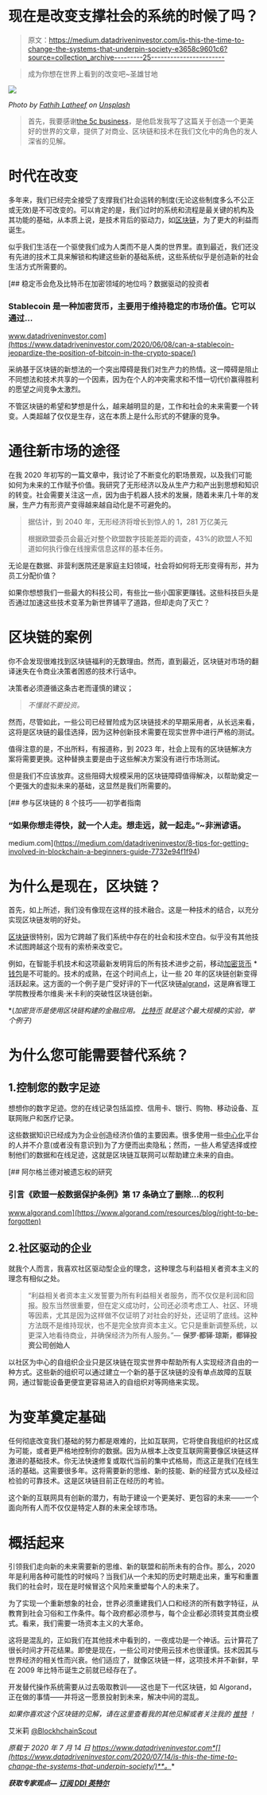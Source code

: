 # 现在是改变支撑社会的系统的时候了吗？

> 原文：<https://medium.datadriveninvestor.com/is-this-the-time-to-change-the-systems-that-underpin-society-e3658c9601c6?source=collection_archive---------25----------------------->

> 成为你想在世界上看到的改变吧~圣雄甘地

![](img/8576a78bbea2f1d2e5999dca6bcc471a.png)

*Photo by* [*Fathih Latheef*](https://unsplash.com/@4th?utm_source=medium&utm_medium=referral) *on* [*Unsplash*](https://unsplash.com/?utm_source=medium&utm_medium=referral)

> 首先，我要感谢[the 5c business](https://twitter.com/CsofThe5)，是他启发我写了这篇关于创造一个更美好的世界的文章，提供了对商业、区块链和技术在我们文化中的角色的发人深省的见解。

# 时代在改变

多年来，我们已经完全接受了支撑我们社会运转的制度(无论这些制度多么不公正或无效)是不可改变的。可以肯定的是，我们过时的系统和流程是最关键的机构及其功能的基础，从本质上说，是技术背后的驱动力，如[区块链](https://www.datadriveninvestor.com/glossary/blockchain/)，为了更大的利益而诞生。

似乎我们生活在一个驱使我们成为人类而不是人类的世界里。直到最近，我们还没有先进的技术工具来解锁和构建这些新的基础系统，这些系统似乎是创造新的社会生活方式所需要的。

[](https://www.datadriveninvestor.com/2020/06/08/can-a-stablecoin-jeopardize-the-position-of-bitcoin-in-the-crypto-space/) [## 稳定币会危及比特币在加密领域的地位吗？数据驱动的投资者

### Stablecoin 是一种加密货币，主要用于维持稳定的市场价值。它可以通过…

www.datadriveninvestor.com](https://www.datadriveninvestor.com/2020/06/08/can-a-stablecoin-jeopardize-the-position-of-bitcoin-in-the-crypto-space/) 

采纳基于区块链的新想法的一个突出障碍是我们对生产力的热情。这一障碍是阻止不同想法和技术共享的一个因素，因为在个人的冲突需求和不惜一切代价赢得胜利的愿望之间竞争太激烈。

不管区块链的希望和梦想是什么，越来越明显的是，工作和社会的未来需要一个转变。人类超越了仅仅是生存，这在本质上是什么形式的不健康的竞争。

# 通往新市场的途径

在我 2020 年初写的一篇文章中，我讨论了不断变化的职场景观，以及我们可能如何为未来的工作赋予价值。我研究了无形经济以及从生产力和产出到思想和知识的转变。社会需要关注这一点，因为由于机器人技术的发展，随着未来几十年的发展，生产力有形资产变得越来越自动化是不可避免的。

> 据估计，到 2040 年，无形经济将增长到惊人的 1，281 万亿美元
> 
> 根据欧盟委员会最近对整个欧盟数字技能差距的调查，43%的欧盟人不知道如何执行像在线搜索信息这样的基本任务。

无论是在数据、非营利医院还是家庭主妇领域，社会将如何将无形变得有形，并为员工分配价值？

如果你想想我们一些最大的科技公司，有些比一些小国家更赚钱。这些科技巨头是否通过加速这些技术变革为新世界铺平了道路，但却走向了灭亡？

# 区块链的案例

你不会发现很难找到区块链福利的无数理由。然而，直到最近，区块链对市场的翻译迷失在令商业决策者困惑的技术行话中。

决策者必须遵循这条古老而谨慎的建议；

> *不懂就不要投资。*

然而，尽管如此，一些公司已经冒险成为区块链技术的早期采用者，从长远来看，这将是区块链的最佳选择，因为这种创新技术需要在现实世界中进行严格的测试。

值得注意的是，不出所料，有报道称，到 2023 年，社会上现有的区块链解决方案将需要更换。这种替换主要是由于这些解决方案没有进行市场测试。

但是我们不应该放弃。这些阻碍大规模采用的区块链障碍值得解决，以帮助奠定一个更强大的虚拟未来的基础，这显然是我们所需要的。

[](https://medium.com/datadriveninvestor/8-tips-for-getting-involved-in-blockchain-a-beginners-guide-7732e94f1f94) [## 参与区块链的 8 个技巧——初学者指南

### “如果你想走得快，就一个人走。想走远，就一起走。”~非洲谚语。

medium.com](https://medium.com/datadriveninvestor/8-tips-for-getting-involved-in-blockchain-a-beginners-guide-7732e94f1f94) 

# 为什么是现在，区块链？

首先，如上所述，我们没有像现在这样的技术融合。这是一种技术的结合，以充分实现区块链发明的好处。

[区块链](https://www.datadriveninvestor.com/glossary/blockchain/)很特别，因为它跨越了我们系统中存在的社会和技术空白。似乎没有其他技术试图跨越这个现有的索桥来改变它。

例如，在智能手机技术和这项最新发明背后的所有技术进步之前，移动[加密货币](https://www.datadriveninvestor.com/glossary/cryptocurrency/) * [钱包](https://www.datadriveninvestor.com/glossary/wallet/)是不可能的。技术的成熟，在这个时间点上，让一些 20 年的区块链创新变得活跃起来。这方面的一个例子是广受好评的下一代区块链[algrand](https://medium.com/u/bb4a269b69c3)，这是麻省理工学院教授希尔维奥·米卡利的突破性区块链创新。

*(*加密货币是使用区块链构建的金融应用。* [*比特币*](https://www.datadriveninvestor.com/glossary/bitcoin/) *就是这个最大规模的实验，举个例子)*

# 为什么您可能需要替代系统？

## 1.控制您的数字足迹

想想你的数字足迹。您的在线记录包括监控、信用卡、银行、购物、移动设备、互联网账户和医疗记录。

这些数据知识已经成为为企业创造经济价值的主要因素。很多使用一些[中心化](https://www.datadriveninvestor.com/glossary/centralized/)平台的人并不介意(或者没有意识到)为了方便而出卖隐私；然而，一些人希望选择或控制他们的数据和在线足迹，这就是区块链互联网可以帮助建立未来的自由。

[](https://www.algorand.com/resources/blog/right-to-be-forgotten) [## 阿尔格兰德对被遗忘权的研究

### 引言《欧盟一般数据保护条例》第 17 条确立了删除…的权利

www.algorand.com](https://www.algorand.com/resources/blog/right-to-be-forgotten) 

## 2.社区驱动的企业

就我个人而言，我喜欢社区驱动型企业的理念，这种理念与利益相关者资本主义的理念有相似之处。

> “利益相关者资本主义发誓要为所有利益相关者服务，而不仅仅是利润和回报。股东当然很重要，但在定义成功时，公司还必须考虑工人、社区、环境等因素，尤其是因为这样做不仅证明了对社会的好处，还证明了底线。这种方法既不是维持现状，也不是完全放弃资本主义。它只是重新调整系统，以更深入地看待商业，并确保经济为所有人服务。”— **保罗·都铎·琼斯，都铎投资公司创始人**

以社区为中心的自组织企业只是区块链在现实世界中帮助所有人实现经济自由的一种方式。这些新的组织可以通过建立一个新的基于区块链的没有单点故障的互联网，通过智能设备更便宜更容易进入的自组织对等网络来实现。

# 为变革奠定基础

任何彻底改变我们基础的努力都是艰难的，比如互联网，它将使自我组织的社区成为可能，或者更严格地控制你的数据。因为从根本上改变互联网需要像区块链这样激进的基础技术。你无法快速修复或取代当前的集中式格局，而这正是我们在线生活的基础。这需要很多年。这将需要新的思维、新的技能、新的经营方式以及经过检验的可靠技术。这是区块链目前正在经历的考验。

这个新的互联网具有创新的潜力，有助于建设一个更美好、更包容的未来——一个面向所有人而不仅仅是特定人群的未来全球市场。

# 概括起来

引领我们走向新的未来需要新的思维、新的联盟和前所未有的合作。那么，2020 年是利用各种可能性的时候吗？当我们从一个未知的历史时期走出来，重写和重置我们的社会时，现在是时候冒这个风险来重塑每个人的未来了。

为了实现一个重新想象的社会，世界必须重建我们人口和经济的所有数字特征，从教育到社会习俗和工作条件。每个政府都必须参与，每个企业都必须转变其商业模式。看来，我们需要一场资本主义的大革命。

这将是混乱的，正如我们在其他技术中看到的，一夜成功是一个神话。云计算花了很长时间才开花结果。即使是现在，一些公司对使用云技术也很谨慎。技术因其与世界经济的相关性而兴衰。他们适应了，就像区块链一样，这项技术并不新鲜，早在 2009 年比特币诞生之前就已经存在了。

开发替代操作系统需要从过去吸取教训——这也是下一代区块链，如 Algorand，正在做的事情——并将这一愿景投射到未来，解决中间的混乱。

*如果你喜欢这个区块链的见解，请在这里查看我的其他见解或者关注我的* [*推特*](https://twitter.com/e_nicleoid) *！*

艾米莉 [@BlockhchainScout](https://twitter.com/BlockchainScout)

*原载于 2020 年 7 月 14 日 https://www.datadriveninvestor.com*[](https://www.datadriveninvestor.com/2020/07/14/is-this-the-time-to-change-the-systems-that-underpin-society/)**。**

***获取专家观点—** [**订阅 DDI 英特尔**](https://datadriveninvestor.com/ddi-intel)*